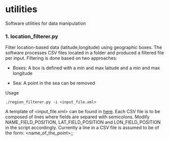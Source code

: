 # utilities

Software utilities for data manipulation

### 1. location_filterer.py

Filter location-based data (latitude,longitude) using geographic boxes. The software processes CSV files located in a folder and produced a filtered file per input. Filtering is done based on two approaches: 

 * Boxes: A box is defined with a min and max laitude and a min and max longitude

 * Sea: A point in the sea can be removed
 
Usage 

```
./region_filterer.py -i <input_file.xml>
```
A template of <input_file.xml> can be found in [here](https://github.com/leonardocfor/utilities/blob/master/general/templates/location_filterer.xml). Each CSV file is to be composed of lines where fields are separed with semicolons. Modify NAME_FIELD_POSITION, LAT_FIELD_POSITION and LON_FIELD_POSITION in the script accordingly. Currently a line in a CSV file is assumed to be of the form: <name_of_the_point>;<latitude>;<longitude>
